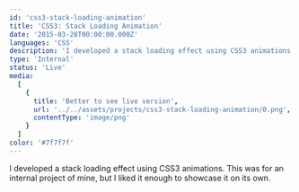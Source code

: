 ```yaml
---
id: 'css3-stack-loading-animation'
title: 'CSS3: Stack Loading Animation'
date: '2015-03-28T00:00:00.000Z'
languages: 'CSS'
description: 'I developed a stack loading effect using CSS3 animations. This was for an internal project of mine, but I liked it enough to showcase it on its own.'
type: 'Internal'
status: 'Live'
media:
  [
    {
      title: 'Better to see live version',
      url: '../../assets/projects/css3-stack-loading-animation/0.png',
      contentType: 'image/png'
    }
  ]
color: '#7f7f7f'
---
```


I developed a stack loading effect using CSS3 animations. This was for an internal project of mine, but I liked it enough to showcase it on its own.
